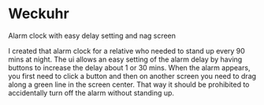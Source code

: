 # Weckuhr
Alarm clock with easy delay setting and nag screen

I created that alarm clock for a relative who needed to stand up every 90 mins at night.
The ui allows an easy setting of the alarm delay by having buttons to increase the delay about 1 or 30 mins.
When the alarm appears, you first need to click a button and then on another screen you need to drag along a green line in the screen center.
That way it should be prohibited to accidentally turn off the alarm without standing up.
